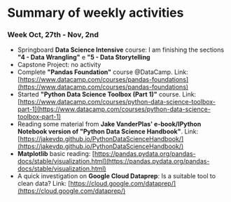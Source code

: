 # Summary of weekly activities

### Week Oct, 27th - Nov, 2nd 
* Springboard **Data Science Intensive** course: I am finishing the sections **"4 - Data Wrangling"** e **"5 - Data Storytelling**
* Capstone Project: no activity
* Complete **"Pandas Foundation"** course @DataCamp. Link: [https://www.datacamp.com/courses/pandas-foundations](https://www.datacamp.com/courses/pandas-foundations) 
* Started **"Python Data Science Toolbox (Part 1)"** course. Link: [https://www.datacamp.com/courses/python-data-science-toolbox-part-1](https://www.datacamp.com/courses/python-data-science-toolbox-part-1)
* Reading some material from **Jake VanderPlas' e-book/IPython Notebook version of "Python Data Science Handbook"**. Link: [https://jakevdp.github.io/PythonDataScienceHandbook/](https://jakevdp.github.io/PythonDataScienceHandbook/) 
* **Matplotlib** basic reading: [https://pandas.pydata.org/pandas-docs/stable/visualization.html](https://pandas.pydata.org/pandas-docs/stable/visualization.html)
* A quick investigation on **Google Cloud Dataprep**: Is a suitable tool to clean data? Link: [https://cloud.google.com/dataprep/](https://cloud.google.com/dataprep/)

